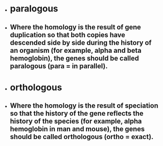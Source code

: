 >
- # **paralogous**
>> 
- ## Where the homology is the result of gene duplication so that both copies have descended side by side during the history of an organism (for example, alpha and beta hemoglobin), the genes should be called **paralogous** (para = in parallel).
>
- # **orthologous**
>> 
- ## Where the homology is the result of speciation so that the history of the gene reflects the history of the species (for example, alpha hemoglobin in man and mouse), the genes should be called **orthologous** (ortho = exact).
